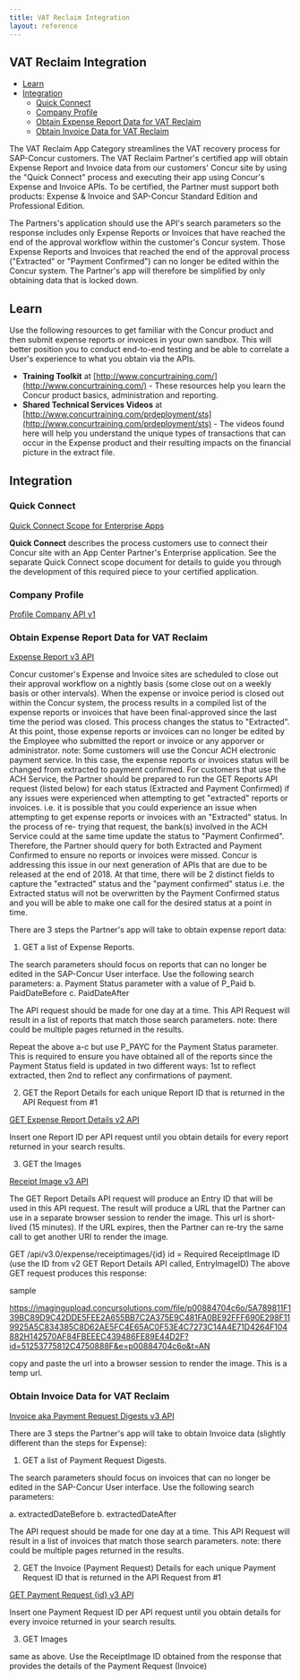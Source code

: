 ```yaml
---
title: VAT Reclaim Integration
layout: reference
---
```


## VAT Reclaim Integration

* [Learn](#learn)
* [Integration](#integration)
  * [Quick Connect](#quick-connect)
  * [Company Profile](#profile)
  * [Obtain Expense Report Data for VAT Reclaim](#obtain-expense-report-data-for-vat-reclaim)
  * [Obtain Invoice Data for VAT Reclaim](#obtain-invoice-data-for-vat-reclaim)

The VAT Reclaim App Category streamlines the VAT recovery process for SAP-Concur customers.  The VAT Reclaim Partner's certified app will obtain Expense Report and Invoice data from our customers' Concur site by using the "Quick Connect" process and executing their app using Concur's Expense and Invoice APIs.  To be certified, the Partner must support both products: Expense & Invoice and SAP-Concur Standard Edition and Professional Edition.

The Partners's application should use the API's search parameters so the response includes only Expense Reports or Invoices that have reached the end of the approval workflow within the customer's Concur system.  Those Expense Reports and Invoices that reached the end of the approval process ("Extracted" or "Payment Confirmed") can no longer be edited within the Concur system.  The Partner's app will therefore be simplified by only obtaining data that is locked down.

## <a name="learn"></a>Learn

Use the following resources to get familiar with the Concur product and then submit expense reports or invoices in your own sandbox. This will better position you to conduct end-to-end testing and be able to correlate a User's experience to what you obtain via the APIs.

* **Training Toolkit** at [http://www.concurtraining.com/](http://www.concurtraining.com/) - These resources help you learn the Concur product basics, administration and reporting.
* **Shared Technical Services Videos** at [http://www.concurtraining.com/prdeployment/sts](http://www.concurtraining.com/prdeployment/sts) - The videos found here will help you understand the unique types of transactions that can occur in the Expense product and their resulting impacts on the financial picture in the extract file.

## <a name="integration"></a>Integration

### <a name="quick-connect"></a>Quick Connect

[Quick Connect Scope for Enterprise Apps](./quick-connect-scope-for-enterprise-apps.html)

**Quick Connect** describes the process customers use to connect their Concur site with an App Center Partner's Enterprise application. See the separate Quick Connect scope document for details to guide you through the development of this required piece to your certified application.

### <a name="profile"></a>Company Profile

[Profile Company API v1](/api-reference/profile-beta/company.html#get)

### <a name="obtain-expense-report-data-for-vat-reclaim"></a>Obtain Expense Report Data for VAT Reclaim

[Expense Report v3 API](/api-reference/expense/expense-report/reports.html)

Concur customer's Expense and Invoice sites are scheduled to close out their approval workflow on a nightly basis (some close out on a weekly basis or other intervals).  When the expense or invoice period is closed out within the Concur system, the process results in a compiled list of the expense reports or invoices that have been final-approved since the last time the period was closed.  This process changes the status to "Extracted".  At this point, those expense reports or invoices can no longer be edited by the Employee who submitted the report or invoice or any apporver or administrator.
  note: Some customers will use the Concur ACH electronic payment service.  In this case, the expense reports or invoices     status will be changed from extracted to payment confirmed.  For customers that use the ACH Service, the Partner should be   prepared to run the GET Reports API request (listed below) for each status (Extracted and Payment Confirmed) if any         issues were experienced when attempting to get "extracted" reports or invoices.  i.e. it is possible that you could         experience an issue when attempting to get expense reports or invoices with an "Extracted" status.  In the process of re-   trying that request, the bank(s) involved in the ACH Service could at the same time update the status to "Payment           Confirmed".  Therefore, the Partner should query for both Extracted and Payment Confirmed to ensure no reports or invoices   were missed.  Concur is addressing this issue in our next generation of APIs that are due to be released at the end of       2018.  At that time, there will be 2 distinct fields to capture the "extracted" status and the "payment confirmed" status   i.e. the Extracted status will not be overwritten by the Payment Confirmed status and you will be able to make one call     for the desired status at a point in time.

There are 3 steps the Partner's app will take to obtain expense report data:

1. GET a list of Expense Reports.

The search parameters should focus on reports that can no longer be edited in the SAP-Concur User interface. Use the        following search parameters:
a. Payment Status parameter with a value of P_Paid
b. PaidDateBefore
c. PaidDateAfter

The API request should be made for one day at a time.  This API Request will result in a list of reports that match those search parameters. note: there could be multiple pages returned in the results.

Repeat the above a-c but use P_PAYC for the Payment Status parameter.  This is required to ensure you have obtained all of the reports since the Payment Status field is updated in two different ways: 1st to reflect extracted, then 2nd to reflect any confirmations of payment.

2. GET the Report Details for each unique Report ID that is returned in the API Request from #1

[GET Expense Report Details v2 API](/api-reference/expense/expense-report/expense-report-get.html)

Insert one Report ID per API request until you obtain details for every report returned in your search results.

3. GET the Images

[Receipt Image v3 API](/api/v3.0/expense/receiptimages)

The GET Report Details API request will produce an Entry ID that will be used in this API request.  The result will produce a URL that the Partner can use in a separate browser session to render the image.  This url is short-lived (15 minutes).  If the URL expires, then the Partner can re-try the same call to get another URI to render the image.

GET /api/v3.0/expense/receiptimages/{id}
id = Required ReceiptImage ID (use the ID from v2 GET Report Details API called, EntryImageID)
The above GET request produces this response: 
<Image xmlns="http://www.concursolutions.com/api/image/2011/02" xmlns:i="http://www.w3.org/2001/XMLSchema-instance">

  <Id>sample</Id>

 <Url>https://imagingupload.concursolutions.com/file/p00884704c6o/5A789811F139BC89D9C42DDE5FEE2A655BB7C2A375E9C481FA0BE92FFF690E298F119925A5C834385C8D62AE5FC4E65AC0F53E4C7273C14A4E71D4264F104882H142570AF84FBEEEC439486FE89E44D2F?id=51253775812C4750888F&e=p00884704c6o&t=AN</Url>

</Image>

copy and paste the url into a browser session to render the image.  This is a temp url.

### <a name="obtain-invoice-data-for-vat-reclaim"></a>Obtain Invoice Data for VAT Reclaim

[Invoice aka Payment Request Digests v3 API](/api-reference/invoice/payment-request-digest.html)

There are 3 steps the Partner's app will take to obtain Invoice data (slightly different than the steps for Expense):

1. GET a list of Payment Request Digests.

The search parameters should focus on invoices that can no longer be edited in the SAP-Concur User interface. Use the        following search parameters:

a. extractedDateBefore
b. extractedDateAfter

The API request should be made for one day at a time.  This API Request will result in a list of invoices that match those search parameters. note: there could be multiple pages returned in the results.

2. GET the Invoice (Payment Request) Details for each unique Payment Request ID that is returned in the API Request from #1

[GET Payment Request {id} v3 API](/api-reference/invoice/payment-request.html#get)

Insert one Payment Request ID per API request until you obtain details for every invoice returned in your search results.

3. GET Images

same as above.  Use the ReceiptImage ID obtained from the response that provides the details of the Payment Request (Invoice)
